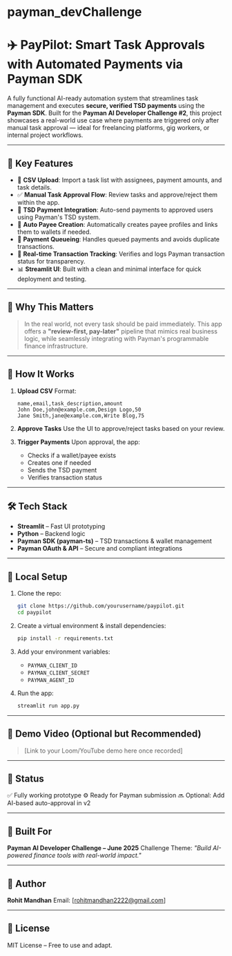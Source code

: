 # payman_devChallenge
# ✈️ PayPilot: Smart Task Approvals with Automated Payments via Payman SDK

A fully functional AI-ready automation system that streamlines task management and executes **secure, verified TSD payments** using the **Payman SDK**. Built for the **Payman AI Developer Challenge #2**, this project showcases a real-world use case where payments are triggered only after manual task approval — ideal for freelancing platforms, gig workers, or internal project workflows.

---

## 🚀 Key Features

* 📄 **CSV Upload**: Import a task list with assignees, payment amounts, and task details.
* ✅ **Manual Task Approval Flow**: Review tasks and approve/reject them within the app.
* 💸 **TSD Payment Integration**: Auto-send payments to approved users using Payman's TSD system.
* 🔐 **Auto Payee Creation**: Automatically creates payee profiles and links them to wallets if needed.
* 🔀 **Payment Queueing**: Handles queued payments and avoids duplicate transactions.
* 📡 **Real-time Transaction Tracking**: Verifies and logs Payman transaction status for transparency.
* 📊 **Streamlit UI**: Built with a clean and minimal interface for quick deployment and testing.

---

## 🧠 Why This Matters

> In the real world, not every task should be paid immediately. This app offers a **"review-first, pay-later"** pipeline that mimics real business logic, while seamlessly integrating with Payman's programmable finance infrastructure.

---

## 📂 How It Works

1. **Upload CSV**
   Format:

   ```
   name,email,task_description,amount
   John Doe,john@example.com,Design Logo,50
   Jane Smith,jane@example.com,Write Blog,75
   ```

2. **Approve Tasks**
   Use the UI to approve/reject tasks based on your review.

3. **Trigger Payments**
   Upon approval, the app:

   * Checks if a wallet/payee exists
   * Creates one if needed
   * Sends the TSD payment
   * Verifies transaction status

---

## 🛠️ Tech Stack

* **Streamlit** – Fast UI prototyping
* **Python** – Backend logic
* **Payman SDK (payman-ts)** – TSD transactions & wallet management
* **Payman OAuth & API** – Secure and compliant integrations

---

## 🧪 Local Setup

1. Clone the repo:

   ```bash
   git clone https://github.com/yourusername/paypilot.git
   cd paypilot
   ```

2. Create a virtual environment & install dependencies:

   ```bash
   pip install -r requirements.txt
   ```

3. Add your environment variables:

   * `PAYMAN_CLIENT_ID`
   * `PAYMAN_CLIENT_SECRET`
   * `PAYMAN_AGENT_ID`

4. Run the app:

   ```bash
   streamlit run app.py
   ```

---

## 🎥 Demo Video (Optional but Recommended)

> \[Link to your Loom/YouTube demo here once recorded]

---

## 🏑 Status

✅ Fully working prototype
⚙️ Ready for Payman submission
🔜 Optional: Add AI-based auto-approval in v2

---

## 🤝 Built For

**Payman AI Developer Challenge – June 2025**
Challenge Theme: *"Build AI-powered finance tools with real-world impact."*

---

## 👤 Author

**Rohit Mandhan**
Email: \[[rohitmandhan2222@gmail.com](mailto:rohitmandhan2222@gmail.com)]

---

## 📜 License

MIT License – Free to use and adapt.
